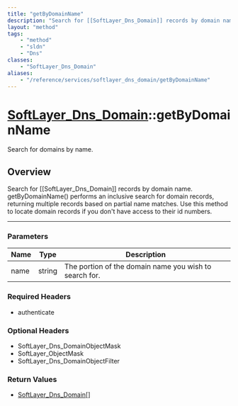 ```yaml
---
title: "getByDomainName"
description: "Search for [[SoftLayer_Dns_Domain]] records by domain name. getByDomainName() performs an inclusive search for domain re... "
layout: "method"
tags:
    - "method"
    - "sldn"
    - "Dns"
classes:
    - "SoftLayer_Dns_Domain"
aliases:
    - "/reference/services/softlayer_dns_domain/getByDomainName"
---
```

# [SoftLayer_Dns_Domain](/reference/services/SoftLayer_Dns_Domain)::getByDomainName

Search for domains by name.


## Overview 
Search for [[SoftLayer_Dns_Domain]] records by domain name. getByDomainName() performs an inclusive search for domain records, returning multiple records based on partial name matches. Use this method to locate domain records if you don't have access to their id numbers. 

-----

### Parameters 
|Name | Type | Description |
| --- | --- | --- |
|name| string| The portion of the domain name you wish to search for.|


### Required Headers
* authenticate


### Optional Headers
* SoftLayer_Dns_DomainObjectMask
* SoftLayer_ObjectMask
* SoftLayer_Dns_DomainObjectFilter

### Return Values
* <a href='/reference/datatypes/SoftLayer_Dns_Domain'>SoftLayer_Dns_Domain[] </a>




